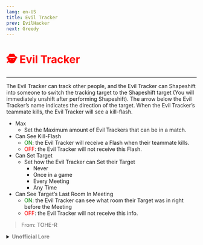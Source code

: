 ```yaml
---
lang: en-US
title: Evil Tracker
prev: EvilHacker
next: Greedy
---
```


# <font color=red>🕵️ <b>Evil Tracker</b></font> <Badge text="Killing" type="tip" vertical="middle"/>
---

The Evil Tracker can track other people, and the Evil Tracker can Shapeshift into someone to switch the tracking target to the Shapeshift target (You will immediately unshift after performing Shapeshift). The arrow below the Evil Tracker’s name indicates the direction of the target. When the Evil Tracker’s teammate kills, the Evil Tracker will see a kill-flash.
* Max
  * Set the Maximum amount of Evil Trackers that can be in a match.
* Can See Kill-Flash
  * <font color=green>ON</font>: the Evil Tracker will receive a Flash when their teammate kills. 
  * <font color=red>OFF</font>: the Evil Tracker will not receive this Flash.
* Can Set Target
  * Set how the Evil Tracker can Set their Target
    * Never
    * Once in a game
    * Every Meeting
    * Any Time
* Can See Target’s Last Room In Meeting
  * <font color=green>ON</font>: the Evil Tracker can see what room their Target was in right before the Meeting
  * <font color=red>OFF</font>: the Evil Tracker will not receive this info.

> From: TOHE-R

<details>
<summary><b><font color=gray>Unofficial Lore</font></b></summary>

Placeholder: This role is a ROLE OH EM GOSH
> Submitted by: Member
</details>